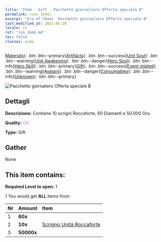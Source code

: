 ```yaml
---
title: "Item - Gift - Pacchetto giornaliero Offerta speciale B"
permalink: /con_1644/
excerpt: "Era of Chaos  Pacchetto giornaliero Offerta speciale B"
last_modified_at: 2021-05-28
locale: it
ref: "con_1644.md"
toc: false
classes: wide
---
```

 [Materials](/ItemsIT/){: .btn .btn--primary}[Artifacts](/ItemsIT/Artifacts/){: .btn .btn--success}[Unit Soul](/ItemsIT/UnitSoul/){: .btn .btn--warning}[Unit Awakening](/ItemsIT/UnitAwakening/){: .btn .btn--danger}[Hero Soul](/ItemsIT/HeroSoul/){: .btn .btn--info}[Hero Skill](/ItemsIT/HeroSkill/){: .btn .btn--primary}[Gift](/ItemsIT/Gift/){: .btn .btn--success}[Event related](/ItemsIT/Events/){: .btn .btn--warning}[Avatars](/ItemsIT/Avatars/){: .btn .btn--danger}[Consumables](/ItemsIT/Consumables/){: .btn .btn--info}[Unknown](/ItemsIT/Unknown/){: .btn .btn--primary}

 ![Pacchetto giornaliero Offerta speciale B](/images/t/i_907220.png)

## Dettagli
 **Descrizione:** Contiene 10 scrigni Roccaforte, 60 Diamanti e 50.000 Oro.

 **Quality:** <span style="color: #DA70D6">OK</span>

 **Type:** Gift

## Gather

  None

## This item contains:

 **Required Level to open:** 1

 1 You would get **ALL** items  from:

  | Nr | Amount |     Item    |
  |:---|:-------|:------------|
  | 1 |  **60x** | <i class="fas fa-gem"/> |  | 
  | 2 |  **10x** | [Scrigno Unità Roccaforte](/ItemsIT/con_1272/) |  | 
  | 3 |  **50000x** | <i class="fas fa-coins"/> |  | 
